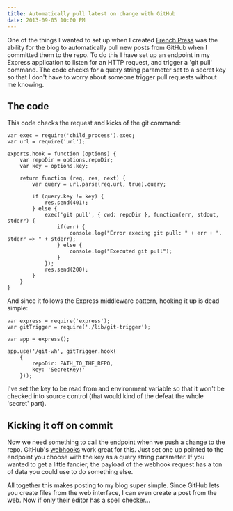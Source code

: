 ```yaml
---
title: Automatically pull latest on change with GitHub
date: 2013-09-05 10:00 PM
---
```

One of the things I wanted to set up when I created [French Press](https://github.com/coryflucas/french-press) was the
ability for the blog to automatically pull new posts from GitHub when I committed them to the repo.  To do this I have
set up an endpoint in my Express application to listen for an HTTP request, and trigger a 'git pull' command.  The code
checks for a query string parameter set to a secret key so that I don't have to worry about someone trigger pull
requests without me knowing.

## The code
This code checks the request and kicks of the git command:

    var exec = require('child_process').exec;
    var url = require('url');

    exports.hook = function (options) {
        var repoDir = options.repoDir;
        var key = options.key;

        return function (req, res, next) {
            var query = url.parse(req.url, true).query;

            if (query.key != key) {
                res.send(401);
            } else {
                exec('git pull', { cwd: repoDir }, function(err, stdout, stderr) {
                    if(err) {
                        console.log("Error execing git pull: " + err + ". stderr => " + stderr);
                    } else {
                        console.log("Executed git pull");
                    }
                });
                res.send(200);
            }
        }
    }

And since it follows the Express middleware pattern, hooking it up is dead simple:

    var express = require('express');
    var gitTrigger = require('./lib/git-trigger');

    var app = express();

    app.use('/git-wh', gitTrigger.hook(
        {
            repoDir: PATH_TO_THE_REPO,
            key: 'SecretKey!'
        }));

I've set the key to be read from and environment variable so that it won't be checked into source control (that would
kind of the defeat the whole 'secret' part).

## Kicking it off on commit
Now we need something to call the endpoint when we push a change to the repo.  GitHub's
[webhooks](https://help.github.com/articles/post-receive-hooks#adding-a-webhook) work great for this.  Just set one up
pointed to the endpoint you choose with the key as a query string parameter.  If you wanted to get a little fancier,
the payload of the webhook request has a ton of data you could use to do something else.

All together this makes posting to my blog super simple.  Since GitHub lets you create files from the web interface, I
can even create a post from the web.  Now if only their editor has a spell checker...